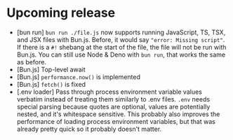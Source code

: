 # Upcoming release

- [bun run] `bun run ./file.js` now supports running JavaScript, TS, TSX, and JSX files with Bun.js. Before, it would say `"error: Missing script"`. If there is a `#!` shebang at the start of the file, the file will not be run with Bun.js. You can still use Node & Deno with `bun run`, that works the same as before.
- [Bun.js] Top-level await
- [Bun.js] `performance.now()` is implemented
- [Bun.js] `fetch()` is fixed
- [.env loader] Pass through process environment variable values verbatim instead of treating them similarly to .env files. `.env` needs special parsing because quotes are optional, values are potentially nested, and it's whitespace sensitive. This probably also improves the performance of loading process environment variables, but that was already pretty quick so it probably doesn't matter.
